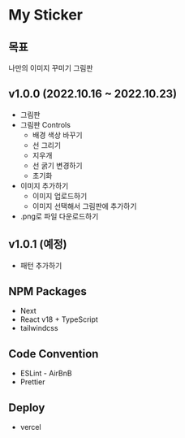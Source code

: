 # My Sticker

## 목표

나만의 이미지 꾸미기 그림판

## v1.0.0 (2022.10.16 ~ 2022.10.23)

-   그림판
-   그림판 Controls
    -   배경 색상 바꾸기
    -   선 그리기
    -   지우개
    -   선 굵기 변경하기
    -   초기화
-   이미지 추가하기
    -   이미지 업로드하기
    -   이미지 선택해서 그림판에 추가하기
-   .png로 파일 다운로드하기

## v1.0.1 (예정)

-   패턴 추가하기

## NPM Packages

-   Next
-   React v18 + TypeScript
-   tailwindcss

## Code Convention

-   ESLint - AirBnB
-   Prettier

## Deploy

-   vercel

